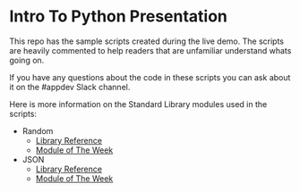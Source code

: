 # Intro To Python Presentation
This repo has the sample scripts created during the live demo.
The scripts are heavily commented to help readers that are unfamiliar understand whats going on.

If you have any questions about the code in these scripts you can ask about it
on the #appdev Slack channel.

Here is more information on the Standard Library modules used in the scripts:
* Random
  * [Library Reference](https://docs.python.org/3.6/library/random.html)
  * [Module of The Week](https://pymotw.com/3/random/index.html)
* JSON
  * [Library Reference](https://docs.python.org/3.6/library/json.html)
  * [Module of The Week](https://pymotw.com/3/json/index.html)

